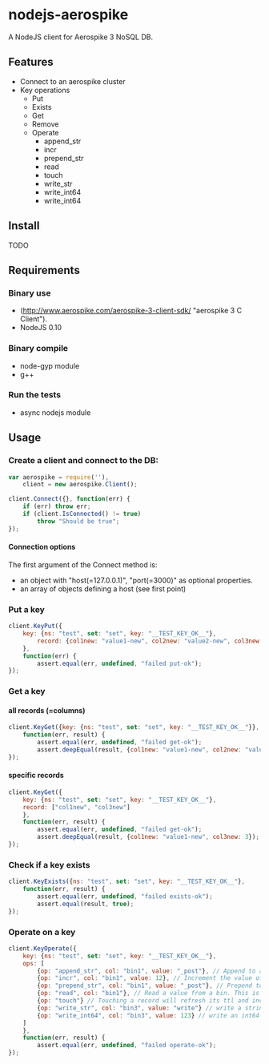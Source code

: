 nodejs-aerospike
================

A NodeJS client for Aerospike 3 NoSQL DB.

Features
--------

* Connect to an aerospike cluster
* Key operations
   * Put
   * Exists
   * Get
   * Remove
   * Operate
      * append_str
      * incr
      * prepend_str
      * read
      * touch
      * write_str
      * write_int64
      * write_int64


Install
-------

TODO

Requirements
------------

### Binary use
* (http://www.aerospike.com/aerospike-3-client-sdk/ "aerospike 3 C Client").
* NodeJS 0.10

### Binary compile

* node-gyp module
* g++

### Run the tests
* async nodejs module

Usage
-----

### Create a client and connect to the DB:

```js
var aerospike = require(''),
    client = new aerospike.Client();

client.Connect({}, function(err) {
    if (err) throw err;
    if (client.IsConnected() != true)
        throw "Should be true";
});
```

#### Connection options

The first argument of the Connect method is:

* an object with "host(=127.0.0.1)", "port(=3000)" as optional properties.
* an array of objects defining a host (see first point)

### Put a key

```js
client.KeyPut({
	key: {ns: "test", set: "set", key: "__TEST_KEY_OK__"},
    	record: {col1new: "value1-new", col2new: "value2-new", col3new: 3}
    },
    function(err) {
        assert.equal(err, undefined, "failed put-ok");
});
```

### Get a key

#### all records (=columns)
```js
client.KeyGet({key: {ns: "test", set: "set", key: "__TEST_KEY_OK__"}},
    function(err, result) {
        assert.equal(err, undefined, "failed get-ok");
        assert.deepEqual(result, {col1new: "value1-new", col2new: "value2-new", col3new: 3});
});
```

#### specific records

```js
client.KeyGet({
	key: {ns: "test", set: "set", key: "__TEST_KEY_OK__"},
	record: ["col1new", "col3new"]
    },
    function(err, result) {
        assert.equal(err, undefined, "failed get-ok");
        assert.deepEqual(result, {col1new: "value1-new", col3new: 3});
});
```

### Check if a key exists


```js
client.KeyExists({ns: "test", set: "set", key: "__TEST_KEY_OK__"},
    function(err, result) {
        assert.equal(err, undefined, "failed exists-ok");
        assert.equal(result, true);
});
```

### Operate on a key

```js
client.KeyOperate({
	key: {ns: "test", set: "set", key: "__TEST_KEY_OK__"},
	ops: [
		{op: "append_str", col: "bin1", value: "_post"}, // Append to an existing column string
		{op: "incr", col: "bin1", value: 12}, // Increment the value of a column
		{op: "prepend_str", col: "bin1", value: "_post"}, // Prepend to an existing column string
		{op: "read", col: "bin1"}, // Read a value from a bin. This is ideal, if you performed an operation on a bin, and want to read the new value.
		{op: "touch"} // Touching a record will refresh its ttl and increment the generation of the record.
		{op: "write_str", col: "bin3", value: "write"} // write a string
		{op: "write_int64", col: "bin3", value: 123} // write an int64
	]
	},
    function(err, result) {
        assert.equal(err, undefined, "failed operate-ok");
});
```


